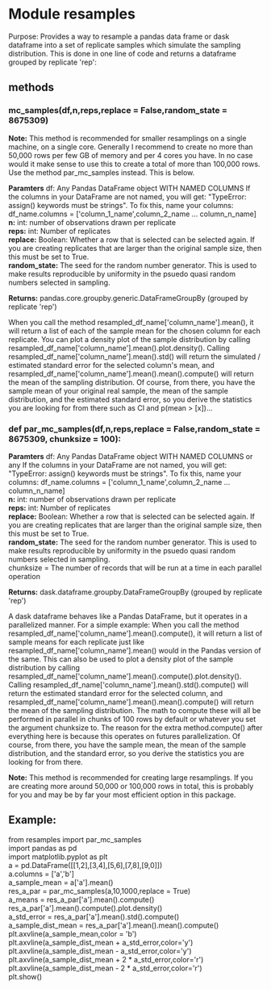 # Module resamples

Purpose: Provides a way to resample a pandas data frame or dask dataframe into a
set of replicate samples which simulate the sampling distribution. This is done
in one line of code and returns a dataframe grouped by replicate 'rep':

## methods

### mc_samples(df,n,reps,replace = False,random_state = 8675309)

**Note:** This method is recommended for smaller resamplings on a single machine, on
a single core. Generally I recommend to create no more than 50,000 rows per few GB of memory
and per 4 cores you have. In no case would it make sense to use this to create a total of more than
100,000 rows. Use the method par_mc_samples instead. This is below.  

**Paramters**
df: Any Pandas DataFrame object WITH NAMED COLUMNS If the columns in your
DataFrame are not named, you will get:
"TypeError: assign() keywords must be strings". To fix this, name your columns:
df_name.columns = ['column_1_name',column_2_name ... column_n_name]   
**n:** int: number of observations drawn per replicate   
**reps:** int: Number of replicates   
**replace:** Boolean: Whether a row that is selected can be selected again. If you are
creating replicates that are larger than the original sample size, then this
must be set to True.   
**random_state:** The seed for the random number generator. This is used to make results reproducible by uniformity in the psuedo quasi random numbers selected in sampling.  

**Returns:** pandas.core.groupby.generic.DataFrameGroupBy (grouped by replicate 'rep')

When you call the method resampled_df_name['column_name'].mean(),
it will return a list of each of the sample mean for the chosen column for each replicate.
You can plot a density plot of the sample distribution by calling resampled_df_name['column_name'].mean().plot.density(). Calling resampled_df_name['column_name'].mean().std() will return the simulated / estimated standard error for the selected column's mean, and resampled_df_name['column_name'].mean().mean().compute() will return the mean of the sampling distribution. Of course, from there, you have the sample mean of your original real sample, the mean of the sample distribution, and the estimated standard error, so you derive the statistics you are looking for from there such as CI and p(mean > [x])...


### def par_mc_samples(df,n,reps,replace = False,random_state = 8675309, chunksize = 100):

**Paramters**
df: Any Pandas DataFrame object WITH NAMED COLUMNS or any  If the columns in your
DataFrame are not named, you will get:
"TypeError: assign() keywords must be strings". To fix this, name your columns:
df_name.columns = ['column_1_name',column_2_name ... column_n_name]   
**n:** int: number of observations drawn per replicate   
**reps:** int: Number of replicates   
**replace:** Boolean: Whether a row that is selected can be selected again. If you are
creating replicates that are larger than the original sample size, then this
must be set to True.   
**random_state:** The seed for the random number generator. This is used to make results reproducible by uniformity in the psuedo quasi random numbers selected in sampling.  
chunksize = The number of records that will be run at a time in each parallel operation   

**Returns:** dask.dataframe.groupby.DataFrameGroupBy (grouped by replicate 'rep')

A dask dataframe behaves like a Pandas DataFrame, but it operates in a
parallelized manner. For a simple example: When you call the method resampled_df_name['column_name'].mean().compute(),
it will return a list of sample means for each replicate just like resampled_df_name['column_name'].mean() would in the Pandas version of the same. This can also be used to plot a density plot of the sample distribution by calling resampled_df_name['column_name'].mean().compute().plot.density(). Calling resampled_df_name['column_name'].mean().std().compute() will return the estimated standard error for the selected column, and resampled_df_name['column_name'].mean().mean().compute() will return the mean of the sampling distribution. The math to compute these will all be performed in parallel in chunks of 100 rows by default or whatever you set the argument chunksize to. The reason for the extra method.compute() after everything here is because this operates on futures parallelization. Of course, from there, you have the sample mean, the mean of the sample distribution, and the standard error, so you derive the statistics you are looking for from there.

**Note:** This method is recommended for creating large resamplings. If
you are creating more around 50,000 or 100,000 rows in total, this is probably for you and
may be by far your most efficient option in this package.

## Example:
from resamples import par_mc_samples   
import pandas as pd   
import matplotlib.pyplot as plt   
a = pd.DataFrame([[1,2],[3,4],[5,6],[7,8],[9,0]])   
a.columns = ['a','b']   
a_sample_mean = a['a'].mean()   
res_a_par = par_mc_samples(a,10,1000,replace = True)   
a_means = res_a_par['a'].mean().compute()   
res_a_par['a'].mean().compute().plot.density()   
a_std_error = res_a_par['a'].mean().std().compute()   
a_sample_dist_mean = res_a_par['a'].mean().mean().compute()   
plt.axvline(a_sample_mean,color = 'b')   
plt.axvline(a_sample_dist_mean + a_std_error,color='y')   
plt.axvline(a_sample_dist_mean - a_std_error,color='y')   
plt.axvline(a_sample_dist_mean + 2 * a_std_error,color='r')   
plt.axvline(a_sample_dist_mean - 2 * a_std_error,color='r')   
plt.show()
